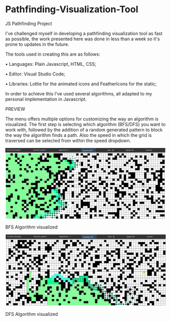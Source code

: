 # Pathfinding-Visualization-Tool
JS Pathfinding Project

I've challenged myself in developing a pathfinding visualization tool as fast as possible, the work presented here was done in less than a week so it's prone to updates in the future.

The tools used in creating this are as follows:

• Languages: Plain Javascript, HTML, CSS;

• Editor: Visual Studio Code;

• Libraries: Lottie for the animated icons and FeatherIcons for the static;

In order to achieve this I've used several algorithms, all adapted to my personal implementation in Javascript.

PREVIEW

The menu offers multiple options for customizing the way an algorithm is visualized. The first step is selecting which algorithm (BFS/DFS) you want to work with, followed by the addition of a random generated pattern to block the way the algorithm finds a path. Also the speed in which the grid is traversed can be selected from within the speed dropdown.

![](/assets/preview-images/prev-bfs.jpg)

BFS Algorithm visualized

![](/assets/preview-images/prev-dfs.jpg)

DFS Algorithm visualized
